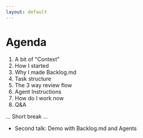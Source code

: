 ```yaml
---
layout: default
---
```


# Agenda

1. A bit of "Context"
2. How I started
3. Why I made Backlog.md
4. Task structure
5. The 3 way review flow
6. Agent Instructions
7. How do I work now
8. Q&A

... Short break ...

- Second talk: Demo with Backlog.md and Agents
